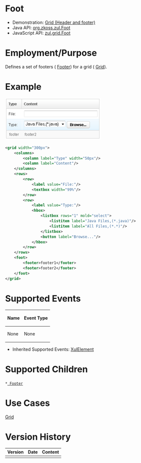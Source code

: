 

# Foot

- Demonstration: [Grid (Header and footer)](http://www.zkoss.org/zkdemo/grid/header_and_footer)
- Java API: [org.zkoss.zul.Foot](https://www.zkoss.org/javadoc/latest/zk/org/zkoss/zul/Foot.html)
- JavaScript API: [zul.grid.Foot](https://www.zkoss.org/javadoc/latest/jsdoc/classes/zul.grid.Foot.html)


# Employment/Purpose

Defines a set of footers ( [ Footer]({{site.baseurl}}/zk_component_ref/data/grid/footer)) for a grid
( [ Grid]({{site.baseurl}}/zk_component_ref/data/grid)).

# Example

![](/zk_component_ref/images/ZKComRef_Foot_Example.png)

```xml
<grid width="300px">
    <columns>
        <column label="Type" width="50px"/>
        <column label="Content"/>
    </columns>
    <rows>
        <row>
            <label value="File:"/>
            <textbox width="99%"/>
        </row>
        <row>
            <label value="Type:"/>
            <hbox>
                <listbox rows="1" mold="select">
                    <listitem label="Java Files,(*.java)"/>
                    <listitem label="All Files,(*.*)"/>
                </listbox>
                <button label="Browse..."/>
            </hbox>
        </row>
    </rows>
    <foot>
        <footer>footer1</footer>
        <footer>footer2</footer>
    </foot>
</grid>
```

# Supported Events

<table>
<thead>
<tr class="header">
<th><center>
<p>Name</p>
</center></th>
<th><center>
<p>Event Type</p>
</center></th>
</tr>
</thead>
<tbody>
<tr class="odd">
<td><p>None</p></td>
<td><p>None</p></td>
</tr>
</tbody>
</table>

- Inherited Supported Events: [ XulElement]({{site.baseurl}}/zk_component_ref/base_components/xulelement#Supported_Events)

# Supported Children

`*`[` Footer`]({{site.baseurl}}/zk_component_ref/data/grid/footer)

# Use Cases

[ Grid]({{site.baseurl}}/zk_component_ref/data/grid#Use_Cases)

# Version History



| Version | Date | Content |
|---------|------|---------|
|         |      |         |


